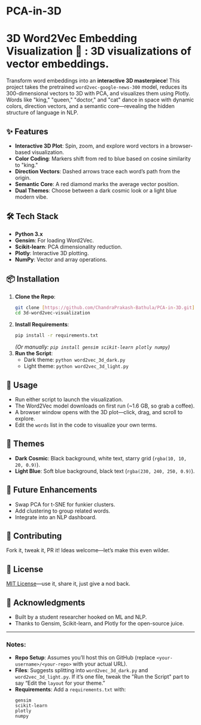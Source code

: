 # PCA-in-3D
# 3D Word2Vec Embedding Visualization 🚀 : 3D visualizations of vector embeddings.



Transform word embeddings into an **interactive 3D masterpiece**! This project takes the pretrained `word2vec-google-news-300` model, reduces its 300-dimensional vectors to 3D with PCA, and visualizes them using Plotly. Words like "king," "queen," "doctor," and "cat" dance in space with dynamic colors, direction vectors, and a semantic core—revealing the hidden structure of language in NLP.

## ✨ Features
- **Interactive 3D Plot**: Spin, zoom, and explore word vectors in a browser-based visualization.
- **Color Coding**: Markers shift from red to blue based on cosine similarity to "king."
- **Direction Vectors**: Dashed arrows trace each word’s path from the origin.
- **Semantic Core**: A red diamond marks the average vector position.
- **Dual Themes**: Choose between a dark cosmic look or a light blue modern vibe.

## 🛠️ Tech Stack
- **Python 3.x**
- **Gensim**: For loading Word2Vec.
- **Scikit-learn**: PCA dimensionality reduction.
- **Plotly**: Interactive 3D plotting.
- **NumPy**: Vector and array operations.

## 📦 Installation
1. **Clone the Repo**:
   ```bash
   git clone [https://github.com/ChandraPrakash-Bathula/PCA-in-3D.git]
   cd 3d-word2vec-visualization
   ```
2. **Install Requirements**:
   ```bash
   pip install -r requirements.txt
   ```
   *(Or manually: `pip install gensim scikit-learn plotly numpy`)*  
3. **Run the Script**:
   - Dark theme: `python word2vec_3d_dark.py`
   - Light theme: `python word2vec_3d_light.py`

## 🚀 Usage
- Run either script to launch the visualization.
- The Word2Vec model downloads on first run (~1.6 GB, so grab a coffee).
- A browser window opens with the 3D plot—click, drag, and scroll to explore.
- Edit the `words` list in the code to visualize your own terms.

## 🎨 Themes
- **Dark Cosmic**: Black background, white text, starry grid (`rgba(10, 10, 20, 0.9)`).
- **Light Blue**: Soft blue background, black text (`rgba(230, 240, 250, 0.9)`).

## 🔮 Future Enhancements
- Swap PCA for t-SNE for funkier clusters.
- Add clustering to group related words.
- Integrate into an NLP dashboard.

## 🤝 Contributing
Fork it, tweak it, PR it! Ideas welcome—let’s make this even wilder.

## 📄 License
[MIT License](LICENSE)—use it, share it, just give a nod back.

## 🙌 Acknowledgments
- Built by a student researcher hooked on ML and NLP.
- Thanks to Gensim, Scikit-learn, and Plotly for the open-source juice.

---

### Notes:
- **Repo Setup**: Assumes you’ll host this on GitHub (replace `<your-username>/<your-repo>` with your actual URL).
- **Files**: Suggests splitting into `word2vec_3d_dark.py` and `word2vec_3d_light.py`. If it’s one file, tweak the "Run the Script" part to say “Edit the `layout` for your theme.”
- **Requirements**: Add a `requirements.txt` with:
  ```
  gensim
  scikit-learn
  plotly
  numpy
  ```
